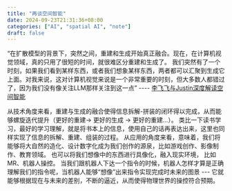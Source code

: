 ```yaml
---
title: "再谈空间智能"
date: 2024-09-23T21:31:36+08:00
categories: ["AI", "spatial AI", "note"]
draft: false
---
```


“在扩散模型的背景下，突然之间，重建和生成开始真正融合。现在，在计算机视觉领域，真的只用了很短的时间，就很难区分重建和生成了。
我们突然有了一个时刻，如果我们看到某样东西，或者我们想象某样东西，两者都可以汇聚到生成它上面。对我来说，这对计算机视觉来说是一个非常重要的时刻，但大多数人都错过了，因为我们没有像关注LLM那样关注到这一点”
 ---- [李飞飞与Justin深度解读空间智能](https://mp.weixin.qq.com/s/K2i8U7dtKuIeYpGl-UrVGg)

从技术角度来看，重建与生成的融合使得信息拆解-拼装的闭环得以完成，从而能够螺旋迭代提升（更好的重建-> 更好的生成  -> 更好的重建...）。
类比一下读书学习，最好的学习理解，就是将书本上的信息，使用自己的话再表达出来，这里也同样实现了信息的拆解、重建、组装的过程。
从应用的角度来看，意味着，我们将能够将大自然的造化、设计数字化成为我们创作的源泉，比如游戏创作、影像制作、教育领域。
也可以将我们想像中的东西进行具像化，融入现实环境， 比如MR、机器人操控。
当我们跟机器人下达一个指令的时候，机器人怎样才算是正确理解我们的指令呢，当机器人能够“想像”出来指令实现完成时未来的图景 --- 它就能够根据现在与未来的差别，不断的逼近，从而使得物理世界的操控符合预期。





